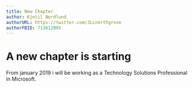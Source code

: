 ```yaml
---
title: New Chapter
author: Kjetil Nordlund
authorURL: https://twitter.com/JLLnorthgrove
authorFBID: 713612095
---
```


# A new chapter is starting
From january 2019 i will be working as a Technology Solutions Professional in Microsoft.
